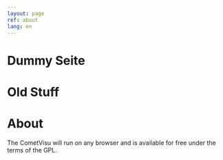 ```yaml
---
layout: page
ref: about
lang: en
---
```


Dummy Seite
===========

Old Stuff
=========

About
=====

The CometVisu will run on <span itemprop="operatingSystem">any browser</span> and is available for <span itemprop="offers" itemscope itemtype="http://schema.org/Offer"><span itemprop="price" content="0.00">free</span></span> under the terms of the GPL.